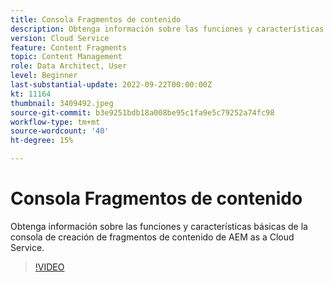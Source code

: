 ```yaml
---
title: Consola Fragmentos de contenido
description: Obtenga información sobre las funciones y características básicas de la consola de creación de fragmentos de contenido de AEM as a Cloud Service.
version: Cloud Service
feature: Content Fragments
topic: Content Management
role: Data Architect, User
level: Beginner
last-substantial-update: 2022-09-22T00:00:00Z
kt: 11164
thumbnail: 3409492.jpeg
source-git-commit: b3e9251bdb18a008be95c1fa9e5c79252a74fc98
workflow-type: tm+mt
source-wordcount: '40'
ht-degree: 15%

---
```



# Consola Fragmentos de contenido

Obtenga información sobre las funciones y características básicas de la consola de creación de fragmentos de contenido de AEM as a Cloud Service.

>[!VIDEO](https://video.tv.adobe.com/v/3409492?quality=12&learn=on)
